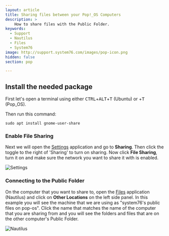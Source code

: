 ```yaml
---
layout: article
title: Sharing files between your Pop!_OS Computers
description: >
    How to share files with the Public Folder.
keywords:
  - Support
  - Nautilus
  - Files
  - System76
image: http://support.system76.com/images/pop-icon.png
hidden: false
section: pop

---
```


## Install the needed package

First let's open a terminal using either <kbd>CTRL</kbd>+<kbd>ALT</kbd>+<kbd>T</kbd> (Ubuntu)
 or <kbd><span class="fl-pop-key"></span></kbd>+<kbd>T</kbd> (Pop_OS).

Then run this command:

```
sudo apt install gnome-user-share
```

### Enable File Sharing

Next we will open the <u>Settings</u> application and go to **Sharing**. Then click the toggle to the right of 'Sharing' to turn on sharing. Now click **File Sharing**, turn it on and make sure the network you want to share it with is enabled.

![Settings](/images/file-sharing/settings.png)

### Connecting to the Public Folder 

On the computer that you want to share to, open the <u>Files</u> application (Nautilus) and click on **Other Locations** on the left side panel. In this example you will see the machine that we are using as "system76's public files on pop-os". Click the name that matches the name of the computer that you are sharing from and you will see the folders and files that are on the other computer's Public Folder.

![Nautilus](/images/file-sharing/connecting-to-public-folder.png)
